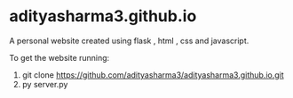 # adityasharma3.github.io

A personal website created using flask , html , css and javascript.

To get the website running:
1. git clone https://github.com/adityasharma3/adityasharma3.github.io.git
2. py server.py
